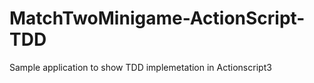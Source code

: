 MatchTwoMinigame-ActionScript-TDD
=================================

Sample application to show TDD implemetation in Actionscript3
